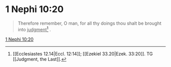 # 1 Nephi 10:20

> Therefore remember, O man, for all thy doings thou shalt be brought into <u>judgment</u>[^a] .

[1 Nephi 10:20](https://www.churchofjesuschrist.org/study/scriptures/bofm/1-ne/10?lang=eng&id=p20#p20)


[^a]: [[Ecclesiastes 12.14|Eccl. 12:14]]; [[Ezekiel 33.20|Ezek. 33:20]]. TG [[Judgment, the Last]].
